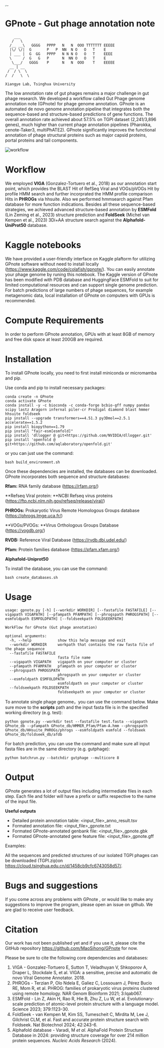<img src="E:\GPnote_master\images\logo.png" alt="logo" style="zoom:25%;" />

# GPnote - Gut phage annotation note

```shell
    ___
   /   \ 
  /__ __\   GGGG   PPPP   N   N  OOO TTTTTTT EEEEE
  |\/ \/|  G       P   P  NN  N O   O   T    E
  | ___ |  G  GG   PPPP   N N N O   O   T    EEEE
  \     /  G   G   P      N  NN O   O   T    E
   \___/   GGGG    P      N   N  OOO    T    EEEEE
  __ | __
 /  / \  \ 
/  /   \  \

Xiangye Lab, Tsinghua University
```

The low annotation rate of gut phages remains a major challenge in gut phage research. We developed a workflow called Gut Phage genome annotation note (GPnote) for phage genome annotation. GPnote is an automated de novo genome annotation pipeline that integrates both the sequence-based and structure-based predictions of gene functions. The overall annotation rate achieved about 57.5% on TGPI dataset (2,241/3,896 genes), much higher than current phage annotation pipelines (Pharokka, cenote-Taker3, multiPhATE2). GPnote significantly improves the functional annotation of phage structural proteins such as major capsid proteins, portal proteins and tail components. 

![workflow](E:\GPnote_master\images\workflow.jpg)

# Workflow

We employed **VIGA** (Gonzalez-Tortuero et al., 2018) as our annotation start point, which provides the BLAST Hit of RefSeq Viral and VOGs/pVOGs Hit by profile HMM search and further incorprated the HMM profile comparison Hits in **PHROGs** via hhsuite. Also we performed hmmsearch against Pfam database for more function indications. Besides all these sequence-based strategies, we achieved advanced structure-based annotation by **ESMFold** (Lin Zeming et al., 2023) structure prediction and **FoldSeek** (Michel van Kempen et al., 2023) 3Di+AA structure search against the **Alphafold-UniProt50** database.



# Kaggle notebooks

We have provided a user-friendly interface on Kaggle plaftorm for utilizing GPnote software without need to install locally (https://www.kaggle.com/code/colafish/gpnote/). You can easily annotate your phage genome by runing this notebook. The Kaggle version of GPnote has been modified with PDB database and HuggingFace ESMFold to suit for limited computational resources and can support single genome prediction. For batch predictions of large numbers of phage sequences, for example metagenomic data, local installation of GPnote on computers with GPUs is recommended.

# Compute Requirements

 In order to perform GPnote annotation, GPUs with at least 8GB of memory and free disk space at least 200GB are required. 

# Installation

To install GPnote locally, you need to first install miniconda or micromamba and pip.

Use conda and pip to install necessary packages:

```
conda create -n GPnote
conda activate GPnote
conda install -y -c bioconda -c conda-forge bcbio-gff numpy pandas scipy lastz Aragorn infernal piler-cr Prodigal diamond blast hmmer hhsuite foldseek
pip install --upgrade transformers==4.51.3 py3Dmol==2.5.1 accelerate==1.5.2
pip install biopython==1.79
pip install "fair-esm[esmfold]"
pip install 'dllogger @ git+https://github.com/NVIDIA/dllogger.git'
pip install 'openfold @ git+https://github.com/aqlaboratory/openfold.git'
```

or you can just use the command:

```
bash build_environment.sh
```

Once these dependencies are installed, the databases can be downloaded. GPnote incorporates both sequence and structure databases:

**Rfam:** RNA family database (https://rfam.org/)

**Refseq Viral protein: **NCBI Refseq virus proteins (https://ftp.ncbi.nlm.nih.gov/refseq/release/viral/)

**PHROGs:** Prokaryotic Virus Remote Homologous Groups database (https://phrogs.lmge.uca.fr/)

**VOGs/PVOGs: **Virus Orthologous Groups Database (https://vogdb.org/)

**RVDB:** Reference Viral Database (https://rvdb.dbi.udel.edu/)

**Pfam:**  Protein families database (https://pfam.xfam.org/)

**Alphafold-Uniprot50**

To install the database, you can use the command:

```
bash create_databases.sh
```

# Usage

```
usage: gpnote.py [-h] [--workdir WORKDIR] [--fastafile FASTAFILE] [--vigapath VIGAPATH] [--pfampath PFAMPATH] [--phrogspath PHROGSPATH] [--esmfoldpath ESMFOLDPATH] [--foldseekpath FOLDSEEKPATH]

WorkFlow for GPnote (Gut phage annotation)

optional arguments:
  -h, --help            show this help message and exit
  --workdir WORKDIR     workpath that contains the raw fasta file of the phage sequence 
  --fastafile FASTAFILE
                        fasta file name 
  --vigapath VIGAPATH   vigapath on your computer or cluster
  --pfampath PFAMPATH   pfampath on your computer or cluster
  --phrogspath PHROGSPATH
                        phrogspath on your computer or cluster 
  --esmfoldpath ESMFOLDPATH
                        esmfoldpath on your computer or cluster
  --foldseekpath FOLDSEEKPATH
                        foldseekpath on your computer or cluster 
```



To annotate single phage genome，you can use the command below. Make sure move to the **scripts** path and the input fasta file is in the specified working directory (e.g. test):

```
python gpnote.py --workdir test --fastafile test.fasta --vigapath GPnote_db --pfampath GPnote_db/HMMER_Pfam/Pfam-A.hmm --phrogspath  GPnote_db/HHsuite_PHROGs/phrogs --esmfoldpath esmfold --foldseek GPnote_db/foldseek_db/afdb
```

For batch prediction, you can use the command and make sure all input fasta files are in the same directory (e.g. gutphage):

```
python batchrun.py --batchdir gutphage --multicore 8
```

# Output

GPnote generates a lot of output files including intermediate files in each step. Each file and folder will have a prefix or suffix respective to the name of the input file.

**Useful outputs**

- Detailed protein annotation table: <input_file>_anno_result.tsv
- Formated annotation file: <input_file>_gpnote.txt
- Formated GPnote-annotated genbank file: <input_file>_gpnote.gbk
- Formated GPnote-annotated gene feature file: <input_file>_gpnote.gff

Examples:

All the sequences and predicted structures of our isolated TGPI phages can be downloaded (TGPI.zip)on https://cloud.tsinghua.edu.cn/d/1458cb9cfc6743058d57/. 



# Bugs and suggestions

If you come across any problems with GPnote , or would like to make any suggestions to improve the program, please open an issue on github. We are glad to receive user feedback.

# **Citation**

Our work has not been published yet and if you use it, please cite the GitHub repository https://github.com/MaoSihong/GPnote for now.

Please be sure to cite the following core dependencies and databases:

1.  VIGA - Gonzalez-Tortuero E, Sutton T, Veladhuyan V, Shkoporov A, Draper L, Stockdale S, et al. VIGA: a sensitive, precise and automatic de novo VIral Genome Annotator. 2018.
2. PHROGs - Terzian P, Olo Ndela E, Galiez C, Lossouarn J, Pérez Bucio RE, Mom R, et al. PHROG: families of prokaryotic virus proteins clustered using remote homology. NAR Genom Bioinform 2021; 3:lqab067.
3. ESMFold - Lin Z, Akin H, Rao R, Hie B, Zhu Z, Lu W, et al. Evolutionary-scale prediction of atomic-level protein structure with a language model. Science 2023; 379:1123-30.
4. FoldSeek - van Kempen M, Kim SS, Tumescheit C, Mirdita M, Lee J, Gilchrist CLM, et al. Fast and accurate protein structure search with Foldseek. Nat Biotechnol 2024; 42:243-6.
5. Alphafold database - Varadi, M *et al*. AlphaFold Protein Structure Database in 2024: providing structure coverage for over 214 million protein sequences. *Nucleic Acids Research* (2024).